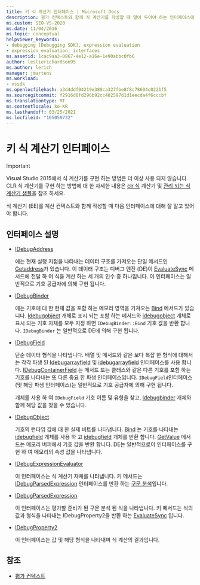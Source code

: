 ```yaml
---
title: 키 식 계산기 인터페이스 | Microsoft Docs
description: 평가 컨텍스트와 함께 식 계산기를 작성할 때 알아 두어야 하는 인터페이스에 대해 알아봅니다.
ms.custom: SEO-VS-2020
ms.date: 11/04/2016
ms.topic: conceptual
helpviewer_keywords:
- debugging [Debugging SDK], expression evaluation
- expression evaluation, interfaces
ms.assetid: 1cac9aa3-0867-4e12-a16e-1e90abbc0fb6
author: leslierichardson95
ms.author: lerich
manager: jmartens
ms.workload:
- vssdk
ms.openlocfilehash: a3d4ddf94219e389ca327fbe8f8c78604c0221f5
ms.sourcegitcommit: f2916d8fd296b92cc402597d1d1eecda4f6cccbf
ms.translationtype: MT
ms.contentlocale: ko-KR
ms.lasthandoff: 03/25/2021
ms.locfileid: "105059732"
---
```

# <a name="key-expression-evaluator-interfaces"></a>키 식 계산기 인터페이스
> [!IMPORTANT]
> Visual Studio 2015에서 식 계산기를 구현 하는 방법은 더 이상 사용 되지 않습니다. CLR 식 계산기를 구현 하는 방법에 대 한 자세한 내용은 [clr 식](https://github.com/Microsoft/ConcordExtensibilitySamples/wiki/CLR-Expression-Evaluators) 계산기 및 [관리 되는 식 계산기 샘플](https://github.com/Microsoft/ConcordExtensibilitySamples/wiki/Managed-Expression-Evaluator-Sample)을 참조 하세요.

 식 계산기 (EE)를 계산 컨텍스트와 함께 작성할 때 다음 인터페이스에 대해 잘 알고 있어야 합니다.

## <a name="interface-descriptions"></a>인터페이스 설명

- [IDebugAddress](../../extensibility/debugger/reference/idebugaddress.md)

     에는 현재 실행 지점을 나타내는 데이터 구조를 가져오는 단일 메서드인 [Getaddress](../../extensibility/debugger/reference/idebugaddress-getaddress.md)가 있습니다. 이 데이터 구조는 디버그 엔진 (DE)이 [EvaluateSync](../../extensibility/debugger/reference/idebugparsedexpression-evaluatesync.md) 메서드에 전달 하 여 식을 계산 하는 세 개의 인수 중 하나입니다. 이 인터페이스는 일반적으로 기호 공급자에 의해 구현 됩니다.

- [IDebugBinder](../../extensibility/debugger/reference/idebugbinder.md)

     에는 기호에 대 한 현재 값을 포함 하는 메모리 영역을 가져오는 [Bind](../../extensibility/debugger/reference/idebugbinder-bind.md) 메서드가 있습니다. [Idebugobject](../../extensibility/debugger/reference/idebugobject.md) 개체로 표시 되는 포함 하는 메서드와 [idebugobject](../../extensibility/debugger/reference/idebugfield.md) 개체로 표시 되는 기호 자체를 모두 지정 하면 `IDebugBinder::Bind` 기호 값을 반환 합니다. `IDebugBinder` 는 일반적으로 DE에 의해 구현 됩니다.

- [IDebugField](../../extensibility/debugger/reference/idebugfield.md)

     단순 데이터 형식을 나타냅니다. 배열 및 메서드와 같은 보다 복잡 한 형식에 대해서는 각각 파생 된 [Idebugarrayfield](../../extensibility/debugger/reference/idebugarrayfield.md) 및 [idebugarrayfield](../../extensibility/debugger/reference/idebugmethodfield.md) 인터페이스를 사용 합니다. [IDebugContainerField](../../extensibility/debugger/reference/idebugcontainerfield.md) 는 메서드 또는 클래스와 같은 다른 기호를 포함 하는 기호를 나타내는 또 다른 중요 한 파생 인터페이스입니다. `IDebugField`인터페이스 (및 해당 파생 인터페이스)는 일반적으로 기호 공급자에 의해 구현 됩니다.

     개체를 사용 하 여 `IDebugField` 기호 이름 및 유형을 찾고, [Idebugbinder](../../extensibility/debugger/reference/idebugbinder.md) 개체와 함께 해당 값을 찾을 수 있습니다.

- [IDebugObject](../../extensibility/debugger/reference/idebugobject.md)

     기호의 런타임 값에 대 한 실제 비트를 나타냅니다. [Bind](../../extensibility/debugger/reference/idebugbinder-bind.md) 는 기호를 나타내는 [idebugfield](../../extensibility/debugger/reference/idebugfield.md) 개체를 사용 하 고 [idebugfield](../../extensibility/debugger/reference/idebugobject.md) 개체를 반환 합니다. [GetValue](../../extensibility/debugger/reference/idebugobject-getvalue.md) 메서드는 메모리 버퍼에서 기호 값을 반환 합니다. DE는 일반적으로이 인터페이스를 구현 하 여 메모리의 속성 값을 나타냅니다.

- [IDebugExpressionEvaluator](../../extensibility/debugger/reference/idebugexpressionevaluator.md)

     이 인터페이스는 식 계산기 자체를 나타냅니다. 키 메서드는 [IDebugParsedExpression](../../extensibility/debugger/reference/idebugparsedexpression.md) 인터페이스를 반환 하는 [구문 분석](../../extensibility/debugger/reference/idebugexpressionevaluator-parse.md)입니다.

- [IDebugParsedExpression](../../extensibility/debugger/reference/idebugparsedexpression.md)

     이 인터페이스는 평가할 준비가 된 구문 분석 된 식을 나타냅니다. 키 메서드는 식의 값과 형식을 나타내는 IDebugProperty2을 반환 하는 [EvaluateSync](../../extensibility/debugger/reference/idebugparsedexpression-evaluatesync.md) 입니다.

- [IDebugProperty2](../../extensibility/debugger/reference/idebugproperty2.md)

     이 인터페이스는 값 및 해당 형식을 나타내며 식 계산의 결과입니다.

## <a name="see-also"></a>참조
- [평가 컨텍스트](../../extensibility/debugger/evaluation-context.md)
